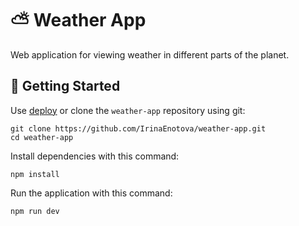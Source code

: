 # ⛅ Weather App

Web application for viewing weather in different parts of the planet.

## 🚀 Getting Started

Use [deploy](https://weather-app-opencode.netlify.app/) or clone the `weather-app` repository using git:

```
git clone https://github.com/IrinaEnotova/weather-app.git
cd weather-app
```

Install dependencies with this command:

```
npm install
```

Run the application with this command:

```
npm run dev
```
